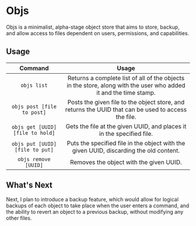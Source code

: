 # Objs

Objs is a minimalist, alpha-stage object store that aims to store, backup, and allow access to files
dependent on users, permissions, and capabilities.

## Usage

|              Command             |                                                       Usage                                                      |
|:--------------------------------:|:----------------------------------------------------------------------------------------------------------------:|
|            `objs list`           | Returns a complete list of all of the objects in the store, along with the user who added it and the time stamp. |
|    `objs post [file to post]`    |        Posts the given file to the object store, and returns the UUID that can be used to access the file.       |
| `objs get [UUID] [file to hold]` | Gets the file at the given UUID, and places it in the specified file.                                            |
| `objs put [UUID] [file to put]`  | Puts the specified file in the object with the given UUID, discarding the old content.                           |
| `objs remove [UUID]`             | Removes the object with the given UUID.                                                                          |

## What's Next

Next, I plan to introduce a backup feature, which would allow for logical backups of each object to
take place when the user enters a command, and the ability to revert an object to a previous backup,
without modifying any other files.